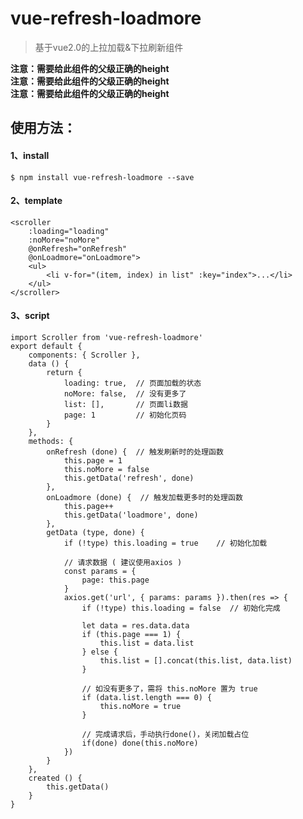 # vue-refresh-loadmore

> 基于vue2.0的上拉加载&下拉刷新组件  
  
**注意：需要给此组件的父级正确的height**  
**注意：需要给此组件的父级正确的height**  
**注意：需要给此组件的父级正确的height**  
    
    
    
## 使用方法：  

#### 1、install  
    $ npm install vue-refresh-loadmore --save
    
#### 2、template  

    <scroller  
        :loading="loading"  
        :noMore="noMore"  
        @onRefresh="onRefresh"  
        @onLoadmore="onLoadmore">  
        <ul>  
            <li v-for="(item, index) in list" :key="index">...</li>  
        </ul>  
    </scroller>  
  
#### 3、script  
 
    import Scroller from 'vue-refresh-loadmore'  
    export default {
        components: { Scroller },  
        data () {  
            return {  
                loading: true,  // 页面加载的状态  
                noMore: false,  // 没有更多了  
                list: [],       // 页面li数据  
                page: 1         // 初始化页码
            }  
        },  
        methods: {  
            onRefresh (done) {  // 触发刷新时的处理函数
                this.page = 1  
                this.noMore = false  
                this.getData('refresh', done)  
            },  
            onLoadmore (done) {  // 触发加载更多时的处理函数
                this.page++  
                this.getData('loadmore', done)  
            },  
            getData (type, done) {  
                if (!type) this.loading = true    // 初始化加载  
                
                // 请求数据 ( 建议使用axios )  
                const params = {  
                    page: this.page  
                }  
                axios.get('url', { params: params }).then(res => {  
                    if (!type) this.loading = false  // 初始化完成  
                    
                    let data = res.data.data  
                    if (this.page === 1) {  
                        this.list = data.list  
                    } else {  
                        this.list = [].concat(this.list, data.list)  
                    }  
    
                    // 如没有更多了，需将 this.noMore 置为 true  
                    if (data.list.length === 0) {  
                        this.noMore = true  
                    }  
                    
                    // 完成请求后，手动执行done()，关闭加载占位  
                    if(done) done(this.noMore)  
                })  
            }  
        },  
        created () {
            this.getData()
        }
    }
